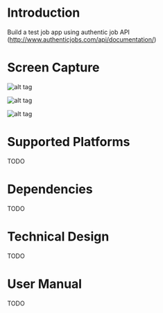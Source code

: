 Introduction
===================
Build a test job app using authentic job API (http://www.authenticjobs.com/api/documentation/) 


Screen Capture
===================
![alt tag](http://www.ppsim.org/github/job-details1.PNG)

![alt tag](http://www.ppsim.org/github/job-details2.PNG)

![alt tag](http://www.ppsim.org/github/job-listing.PNG)


Supported Platforms
===================
TODO


Dependencies
===================
TODO


Technical Design
===================
TODO


User Manual
===================
TODO
